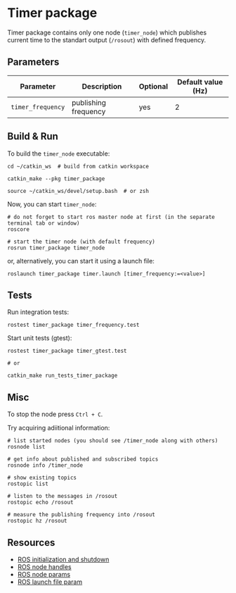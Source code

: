 # Timer package

Timer package contains only one node (`timer_node`) which publishes current time to the standart output (`/rosout`) 
with defined frequency.

## Parameters

| Parameter     | Description   |    Optional   |  Default value (Hz) |
| ------------- | ------------- | ------------- | -------------- |
| `timer_frequency`   | publishing frequency | yes | 2 |


## Build & Run

To build the `timer_node` executable:

```shell
cd ~/catkin_ws  # build from catkin workspace

catkin_make --pkg timer_package

source ~/catkin_ws/devel/setup.bash  # or zsh
```

Now, you can start `timer_node`:

```shell
# do not forget to start ros master node at first (in the separate terminal tab or window)
roscore

# start the timer node (with default frequency)
rosrun timer_package timer_node
```

or, alternatively, you can start it using a launch file:
```shell
roslaunch timer_package timer.launch [timer_frequency:=<value>]
```

## Tests

Run integration tests:
```shell
rostest timer_package timer_frequency.test
```

Start unit tests (gtest):
```shell
rostest timer_package timer_gtest.test

# or

catkin_make run_tests_timer_package
```

## Misc

To stop the node press `Ctrl + C`.

Try acquiring adiitional information:

```shell
# list started nodes (you should see /timer_node along with others)
rosnode list

# get info about published and subscribed topics 
rosnode info /timer_node

# show existing topics
rostopic list

# listen to the messages in /rosout
rostopic echo /rosout

# measure the publishing frequency into /rosout
rostopic hz /rosout 
```
## Resources
- [ROS initialization and shutdown](http://wiki.ros.org/roscpp/Overview/Initialization%20and%20Shutdown)
- [ROS node handles](http://wiki.ros.org/roscpp/Overview/NodeHandles)
- [ROS node params](http://wiki.ros.org/roscpp_tutorials/Tutorials/Parameters)
- [ROS launch file param](http://wiki.ros.org/roslaunch/XML/param)
